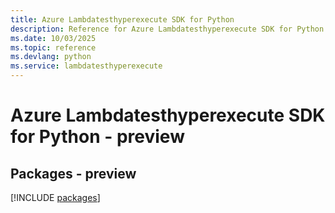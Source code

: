 ```yaml
---
title: Azure Lambdatesthyperexecute SDK for Python
description: Reference for Azure Lambdatesthyperexecute SDK for Python
ms.date: 10/03/2025
ms.topic: reference
ms.devlang: python
ms.service: lambdatesthyperexecute
---
```

# Azure Lambdatesthyperexecute SDK for Python - preview
## Packages - preview
[!INCLUDE [packages](lambdatesthyperexecute-index.md)]